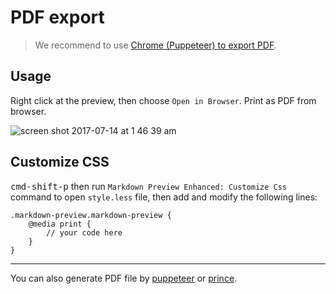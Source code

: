 # PDF export

> We recommend to use [Chrome (Puppeteer) to export PDF](./puppeteer.md).

## Usage
Right click at the preview, then choose `Open in Browser`.
Print as PDF from browser.

![screen shot 2017-07-14 at 1 46 39 am](https://user-images.githubusercontent.com/1908863/28201366-536dbc0a-6836-11e7-866f-db9a5d12de16.png)

## Customize CSS
<kbd>cmd-shift-p</kbd> then run `Markdown Preview Enhanced: Customize Css` command to open `style.less` file, then add and modify the following lines:

```less
.markdown-preview.markdown-preview {
    @media print {
        // your code here
    }
}
```

---

You can also generate PDF file by [puppeteer](puppeteer.md) or [prince](prince.md).
